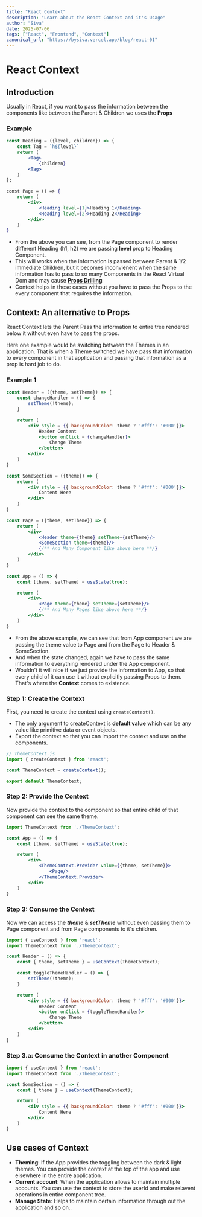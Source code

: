 ```yaml
---
title: "React Context"
description: "Learn about the React Context and it's Usage"
author: "Siva"
date: 2025-07-06
tags: ["React", "Frontend", "Context"]
canonical_url: "https://bysiva.vercel.app/blog/react-01"
---
```


# React Context
## Introduction
Usually in React, if you want to pass the information between the components like between the Parent & Children we uses the **Props**

### Example
```jsx
const Heading = ({level, children}) => {
    const Tag = `h${level}`
    return (
        <Tag>
            {children}
        <Tag>
    )
};

const Page = () => {
    return (
        <div>
            <Heading level={1}>Heading 1</Heading>
            <Heading level={2}>Heading 2</Heading>
        </div>
    )
}
```
- From the above you can see, from the Page component to render different Heading (h1, h2) we are passing **level** prop to Heading Component.
- This will works when the information is passed between Parent & 1/2 immediate Children, but it becomes inconvienent when the same information has to pass to so many Components in the React Virtual Dom and may cause [**Props Drilling**](https://react.dev/learn/sharing-state-between-components)
- Context helps in these cases without you have to pass the Props to the every component that requires the information.


## Context: An alternative to Props
React Context lets the Parent Pass the information to entire tree rendered below it without even have to pass the props. 

Here one example would be switching between the Themes in an application. That is when a Theme switched we have pass that information to every component in that application and passing that information as a prop is hard job to do.
### Example 1
```jsx
const Header = ({theme, setTheme}) => {
    const changeHandler = () => {
        setTheme(!theme);
    }

    return (
        <div style = {{ backgroundColor: theme ? '#fff': '#000'}}>
            Header Content
            <button onClick = {changeHandler}>
                Change Theme
            </button>
        </div>
    )
}

const SomeSection = ({theme}) => {
    return (
        <div style = {{ backgroundColor: theme ? '#fff': '#000'}}>
            Content Here
        </div>
    )
}

const Page = ({theme, setTheme}) => {
    return (
        <div>
            <Header theme={theme} setTheme={setTheme}/>
            <SomeSection theme={theme}/>
            {/** And Many Component like above here **/}
        </div>
    )
}

const App = () => {
    const [theme, setTheme] = useState(true);

    return (
        <div>
            <Page theme={theme} setTheme={setTheme}/>
            {/** And Many Pages like above here **/}
        </div>
    )
}
```
- From the above example, we can see that from App component we are passing the theme value to Page and from the Page to Header & SomeSection.
- And when the state changed, again we have to pass the same information to everything rendered under the App component.
- Wouldn't it will nice if we just provide the information to App, so that every child of it can use it without explicitly passing Props to them. That's where the **Context** comes to existence.

### Step 1: Create the Context
First, you need to create the context using `createContext()`.
- The only argument to createContext is **default value** which can be any value like primitive data or event objects.
- Export the context so that you can import the context and use on the components.
```javascript
// ThemeContext.js
import { createContext } from 'react';

const ThemeContext = createContext();

export default ThemeContext;
```

### Step 2: Provide the Context
Now provide the context to the component so that entire child of that component can see the same theme.
```jsx
import ThemeContext from './ThemeContext';

const App = () => {
    const [theme, setTheme] = useState(true);

    return (
        <div>
            <ThemeContext.Provider value={{theme, setTheme}}>
                <Page/>
            </ThemeContext.Provider>
        </div>
    )
}
```

### Step 3: Consume the Context
Now we can access the **_theme_** & **_setTheme_** without even passing them to Page component and from Page components to it's children.
```jsx
import { useContext } from 'react';
import ThemeContext from './ThemeContext';

const Header = () => {
    const { theme, setTheme } = useContext(ThemeContext);

    const toggleThemeHandler = () => {
        setTheme(!theme);
    }

    return (
        <div style = {{ backgroundColor: theme ? '#fff': '#000'}}>
            Header Content
            <button onClick = {toggleThemeHandler}>
                Change Theme
            </button>
        </div>
    )
}
```

### Step 3.a: Consume the Context in another Component
```jsx
import { useContext } from 'react';
import ThemeContext from './ThemeContext';

const SomeSection = () => {
    const { theme } = useContext(ThemeContext);

    return (
        <div style = {{ backgroundColor: theme ? '#fff': '#000'}}>
            Content Here
        </div>
    )
}
```

## Use cases of Context
- **Theming**: If the App provides the toggling between the dark & light themes. You can provide the context at the top of the app and use elsewhere in the entire application.
- **Current account**: When the application allows to maintain multiple accounts. You can use the context to store the userId and make relavent operations in entire component tree.
- **Manage State**: Helps to maintain certain information through out the application and so on..